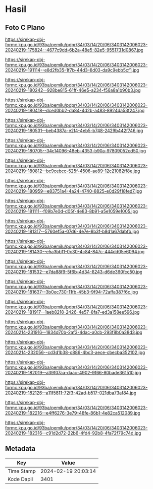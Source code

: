 # Hasil

## Foto C Plano

https://sirekap-obj-formc.kpu.go.id/93ba/pemilu/pdpr/34/03/14/20/06/3403142006023-20240219-175824--4677c9dd-6b2a-48e5-82e5-9551731d0867.jpg

https://sirekap-obj-formc.kpu.go.id/93ba/pemilu/pdpr/34/03/14/20/06/3403142006023-20240219-191114--e8d2fb35-1f7b-44d3-8d03-da9c9ebb5cf1.jpg

https://sirekap-obj-formc.kpu.go.id/93ba/pemilu/pdpr/34/03/14/20/06/3403142006023-20240219-180242--928be815-61ff-46e5-a234-f56a8a1b90b3.jpg

https://sirekap-obj-formc.kpu.go.id/93ba/pemilu/pdpr/34/03/14/20/06/3403142006023-20240219-180418--dced0bb2-da84-4d2b-a483-8924da53f247.jpg

https://sirekap-obj-formc.kpu.go.id/93ba/pemilu/pdpr/34/03/14/20/06/3403142006023-20240219-180531--beb4387a-e2f4-4eb5-b748-2429b442f746.jpg

https://sirekap-obj-formc.kpu.go.id/93ba/pemilu/pdpr/34/03/14/20/06/3403142006023-20240219-180705--34c14096-48eb-4353-b90a-97809052cd50.jpg

https://sirekap-obj-formc.kpu.go.id/93ba/pemilu/pdpr/34/03/14/20/06/3403142006023-20240219-180812--bc9cebcc-525f-4506-ae89-12c21082ff8e.jpg

https://sirekap-obj-formc.kpu.go.id/93ba/pemilu/pdpr/34/03/14/20/06/3403142006023-20240219-180959--e83751a4-4a24-4740-8825-e0d29f18fed7.jpg

https://sirekap-obj-formc.kpu.go.id/93ba/pemilu/pdpr/34/03/14/20/06/3403142006023-20240219-181111--f09b7e0d-d05f-4e83-8b91-a5e1059e1005.jpg

https://sirekap-obj-formc.kpu.go.id/93ba/pemilu/pdpr/34/03/14/20/06/3403142006023-20240219-181317--5760ef5a-07d6-4e7e-8b3f-b8d1a67dabfb.jpg

https://sirekap-obj-formc.kpu.go.id/93ba/pemilu/pdpr/34/03/14/20/06/3403142006023-20240219-181430--e5a3bb11-0c30-4c84-847c-444dd05e6094.jpg

https://sirekap-obj-formc.kpu.go.id/93ba/pemilu/pdpr/34/03/14/20/06/3403142006023-20240219-181532--e7da88f9-5f6b-4d34-8243-d6de360fcc50.jpg

https://sirekap-obj-formc.kpu.go.id/93ba/pemilu/pdpr/34/03/14/20/06/3403142006023-20240219-181637--3b0ec730-11fb-45b3-9f94-72affa387f6c.jpg

https://sirekap-obj-formc.kpu.go.id/93ba/pemilu/pdpr/34/03/14/20/06/3403142006023-20240219-181917--1aeb8218-2426-4e57-8fa7-ed3a158ee596.jpg

https://sirekap-obj-formc.kpu.go.id/93ba/pemilu/pdpr/34/03/14/20/06/3403142006023-20240214-231916--1834d70b-2af3-4dac-a0cb-293f8b0a38d3.jpg

https://sirekap-obj-formc.kpu.go.id/93ba/pemilu/pdpr/34/03/14/20/06/3403142006023-20240214-232056--cd3d1b38-c886-4bc3-aece-cbecba352102.jpg

https://sirekap-obj-formc.kpu.go.id/93ba/pemilu/pdpr/34/03/14/20/06/3403142006023-20240219-182019--a39f07aa-daac-4902-9f66-80bade361510.jpg

https://sirekap-obj-formc.kpu.go.id/93ba/pemilu/pdpr/34/03/14/20/06/3403142006023-20240219-182126--a11f5811-72f3-42ad-b517-021dba73af84.jpg

https://sirekap-obj-formc.kpu.go.id/93ba/pemilu/pdpr/34/03/14/20/06/3403142006023-20240219-182216--e4ff6276-3e79-48fe-86b1-4e82ca512089.jpg

https://sirekap-obj-formc.kpu.go.id/93ba/pemilu/pdpr/34/03/14/20/06/3403142006023-20240219-182316--c91d2d72-22b6-4fd4-92b8-4fa72f79c74d.jpg


## Metadata

| Key        | Value               |
| ---------- | ------------------- |
| Time Stamp | 2024-02-19 20:03:14 |
| Kode Dapil | 3401                |



